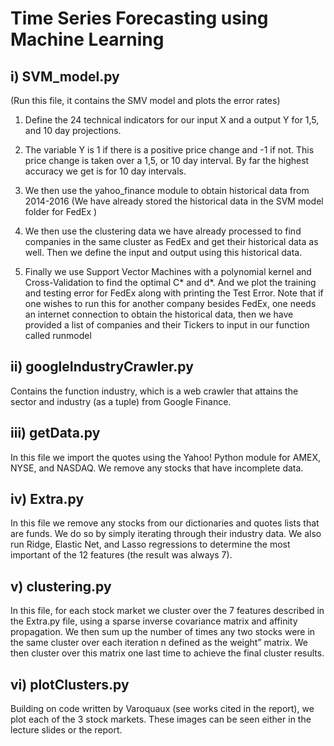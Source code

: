 # Time Series Forecasting using Machine Learning

## i) SVM_model.py  
(Run this file, it contains the SMV model and plots the error rates)

1) Define the 24 technical indicators for our input X and a output Y for 1,5, and 10 day projections. 

2) The variable Y is 1 if there is a positive price change and -1 if not. This price change is taken over a 1,5, or 10 day interval. By far the highest accuracy we get is for 10 day intervals. 

3) We then use the yahoo_finance module to obtain historical data from 2014-2016 (We have already stored the historical data in the SVM model folder for FedEx )

4) We then use the clustering data we have already processed to find companies in the same cluster as FedEx and get their historical data as well. Then we define the input and output using this historical data.

5) Finally we use Support Vector Machines with a polynomial kernel and Cross-Validation to find the optimal C* and d*. And we plot the training and testing error for FedEx along with printing the Test Error.
Note that if one wishes to run this for another company besides FedEx, one needs an internet connection to obtain the historical data, then we have provided a list of companies and their Tickers to input in our function called runmodel

## ii) googleIndustryCrawler.py
Contains the function industry, which is a web crawler that attains the sector and industry (as a tuple) from Google Finance.

## iii) getData.py 
In this file we import the quotes using the Yahoo! Python module for AMEX, NYSE, and NASDAQ. We remove any stocks that have incomplete data.

## iv) Extra.py 
In this file we remove any stocks from our dictionaries and quotes lists that are funds. We do so by simply iterating through their industry data. We also run Ridge, Elastic Net, and Lasso regressions to determine the most important of the 12 features (the result was always 7).

## v) clustering.py
In this file, for each stock market we cluster over the 7 features described in the Extra.py file, using a sparse inverse covariance matrix and affinity propagation. We then sum up the number of times any two stocks were in the same cluster over each iteration n defined as the weight” matrix. We then cluster over this matrix one last time to achieve the final cluster results. 

## vi) plotClusters.py 
Building on code written by Varoquaux (see works cited in the report), we plot each of the 3 stock markets. These images can be seen either in the lecture slides or the report. 
